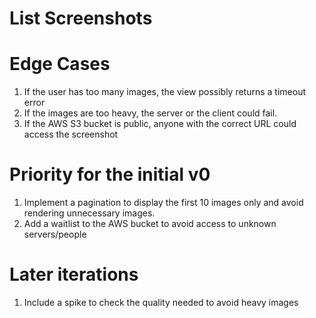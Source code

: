 # List Screenshots

# Edge Cases
1. If the user has too many images, the view possibly returns a timeout error 
2. If the images are too heavy, the server or the client could fail. 
3. If the AWS S3 bucket is public, anyone with the correct URL could access the screenshot

# Priority for the initial v0
1. Implement a pagination to display the first 10 images only and avoid rendering unnecessary images. 
2. Add a waitlist to the AWS bucket to avoid access to unknown servers/people 

# Later iterations  
1. Include a spike to check the quality needed to avoid heavy images